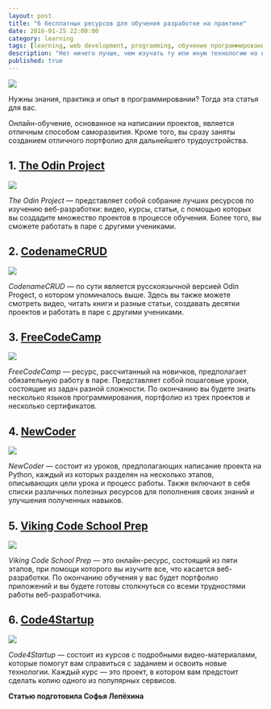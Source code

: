 ```yaml
---
layout: post
title: "6 бесплатных ресурсов для обучения разработке на практике"
date: 2016-01-25 22:00:00
category: learning
tags: [learning, web development, programming, обучение программированию, изучение программирования, онлайн-ресурсы, онлайн-курсы, веб-разработка, бесплатное обучение, самостоятельное изучение программирования, сервисы для изучения программирование, онлайн-образование]
description: "Нет ничего лучше, чем изучать ту или иную технологию на каком-то конкретном проекте."
published: true
---
```


<img src="http://i.huffpost.com/gen/1060443/images/o-INTERNET-HEALTH-INFORMATION-facebook.jpg" class="img-responsive" /><br />

Нужны знания, практика и опыт в программировании? Тогда эта статья для вас. 

<!-- more -->

Онлайн-обучение, основанное на написании проектов, является отличным способом саморазвития. Кроме того, вы сразу заняты созданием отличного портфолио для дальнейшего трудоустройства.

## 1. [The Odin Project](http://www.theodinproject.com/)

<img src="http://cs630824.vk.me/v630824062/12021/zjh1cXMplSY.jpg" class="img-responsive" /><br />

_The Odin Project_ &mdash; представляет собой собрание лучших ресурсов по изучению веб-разработки: видео, курсы, статьи, с помощью которых вы создадите множество проектов в процессе обучения. Более того, вы сможете работать в паре с другими учениками.

## 2. [CodenameCRUD](http://codenamecrud.ru/)

<img src="http://cs630824.vk.me/v630824062/12035/wrubkJI19w4.jpg" class="img-responsive" /><br />

_CodenameCRUD_ &mdash; по сути является русскоязычной версией Odin Progect, о котором упоминалось выше. Здесь вы также можете смотреть видео, читать книги и разные статьи, создавать десятки проектов и работать в паре с другими учениками. 

## 3. [FreeCodeCamp](http://www.freecodecamp.com/) 

<img src="http://cs630824.vk.me/v630824062/1203f/od3fmA5N1dI.jpg" class="img-responsive" /><br />

_FreeCodeCamp_ &mdash; ресурс, рассчитанный на новичков, предполагает обязательную работу в паре. Представляет собой пошаговые уроки, состоящие из задач разной сложности. По окончанию вы будете знать несколько языков программирования, портфолио из трех проектов и несколько сертификатов.

## 4. [NewCoder](http://newcoder.io/)

<img src="http://cs630824.vk.me/v630824062/12017/a_HP76sKtks.jpg" class="img-responsive" /><br />

_NewCoder_ &mdash; состоит из уроков, предполагающих написание проекта на Python, каждый из которых разделен на несколько этапов, описывающих цели урока и процесс работы. Также включают в себя списки различных полезных ресурсов для пополнения своих знаний и улучшения полученных навыков.

## 5. [Viking Code School Prep](http://www.vikingcodeschool.com/) 

<img src="http://cs630824.vk.me/v630824062/1200d/XDDik1ojFMk.jpg" class="img-responsive" /><br />

_Viking Code School Prep_ &mdash; это онлайн-ресурс, состоящий из пяти этапов, при помощи которого вы изучите все, что касается веб-разработки. По окончанию обучения у вас будет портфолио приложений и вы будете готовы столкнуться со всеми трудностями работы веб-разработчика.

## 6. [Code4Startup](https://code4startup.com/) 

<img src="http://cs630824.vk.me/v630824062/1202b/twycI2swZis.jpg" class="img-responsive" /><br />

_Code4Startup_ &mdash; состоит из курсов с подробными видео-материалами, которые помогут вам справиться с заданием и освоить новые технологии. Каждый курс &mdash; это проект, в котором вам предстоит сделать копию одного из популярных сервисов.

**Cтатью подготовила Софья Лепёхина**
